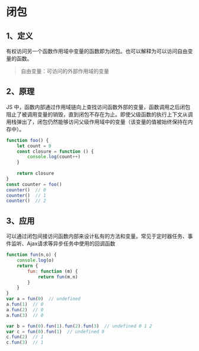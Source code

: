 # 闭包

## 1、定义
有权访问另一个函数作用域中变量的函数即为闭包。也可以解释为可以访问自由变量的函数。
> 自由变量：可访问的外部作用域的变量

## 2、原理
JS 中，函数内部通过作用域链向上查找访问函数外部的变量，函数调用之后闭包阻止了被调用变量的销毁，直到闭包不存在为止。即使父级函数的执行上下文从调用栈弹出了，闭包仍然能够访问父级作用域中的变量（该变量的值被始终保持在内存中）。

<!-- > 作用域链： 执行上下文的集合，呈链式结构，保证了对环境中有权访问变量和函数的有序访问。 -->

``` javascript
function foo() {
	let count = 0
	const closure = function () {
		console.log(count++)
	}
	
	return closure
}
const counter = foo()
counter()  // 0
counter()  // 1
counter()  // 2
```

## 3、应用
可以通过闭包间接访问函数内部来设计私有的方法和变量。常见于定时器任务、事件监听、Ajax请求等异步任务中使用的回调函数


``` javascript
function fun(n,o) {
	console.log(o)
	return {
		fun: function (m) {
			return fun(m,n)
		}
	}
}
var a = fun(0)  // undefined
a.fun(1)  // 0
a.fun(2)  // 0		
a.fun(3)  // 0

var b = fun(0).fun(1).fun(2).fun(3)  // undefined 0 1 2
var c = fun(0).fun(1)  // undefined 0
c.fun(2)  // 1
c.fun(3)  // 1
```